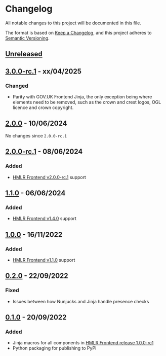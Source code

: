 # Changelog

All notable changes to this project will be documented in this file.

The format is based on [Keep a Changelog](https://keepachangelog.com/en/1.0.0/), and this project adheres to [Semantic Versioning](https://semver.org/spec/v2.0.0.html).

## [Unreleased](https://github.com/LandRegistry/hmlr-frontend-jinja/compare/3.0.0-rc.1...main)

## [3.0.0-rc.1](https://github.com/LandRegistry/hmlr-frontend-jinja/releases/tag/3.0.0-rc.1) - xx/04/2025

### Changed

- Parity with GOV.UK Frontend Jinja, the only exception being where elements need to be removed, such as the crown and crest logos, OGL licence and crown copyright.

## [2.0.0](https://github.com/LandRegistry/hmlr-frontend-jinja/releases/tag/2.0.0) - 10/06/2024

No changes since `2.0.0-rc.1`

## [2.0.0-rc.1](https://github.com/LandRegistry/hmlr-frontend-jinja/releases/tag/2.0.0-rc.1) - 08/06/2024

### Added

- [HMLR Frontend v2.0.0-rc.1](https://github.com/LandRegistry/hmlr-frontend/releases/tag/2.0.0-rc.1) support

## [1.1.0](https://github.com/LandRegistry/hmlr-frontend-jinja/releases/tag/1.1.0) - 06/06/2024

### Added

- [HMLR Frontend v1.4.0](https://github.com/LandRegistry/hmlr-frontend/releases/tag/1.4.0) support

## [1.0.0](https://github.com/LandRegistry/hmlr-frontend-jinja/releases/tag/1.0.0) - 16/11/2022

### Added

- [HMLR Frontend v1.1.0](https://github.com/LandRegistry/hmlr-frontend/releases/tag/1.1.0) support

## [0.2.0](https://github.com/LandRegistry/hmlr-frontend-jinja/releases/tag/0.2.0) - 22/09/2022

### Fixed

- Issues between how Nunjucks and Jinja handle presence checks

## [0.1.0](https://github.com/LandRegistry/hmlr-frontend-jinja/releases/tag/0.1.0) - 20/09/2022

### Added

- Jinja macros for all components in [HMLR Frontend release 1.0.0-rc1](https://github.com/LandRegistry/hmlr-frontend/releases/tag/1.0.0-rc1)
- Python packaging for publishing to PyPi

